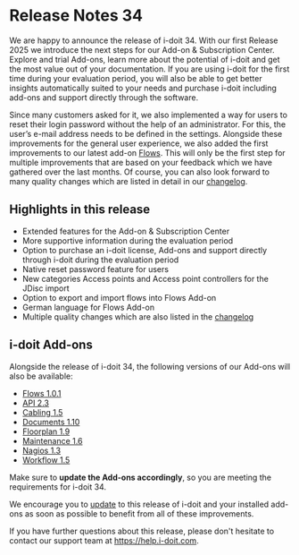 # Release Notes 34
<!-- cSpell:disable -->
We are happy to announce the release of i-doit 34. With our first Release 2025 we introduce the next steps for our Add-on & Subscription Center. Explore and trial Add-ons, learn more about the potential of i-doit and get the most value out of your documentation.
If you are using i-doit for the first time during your evaluation period, you will also be able to get better insights automatically suited to your needs and purchase i-doit including add-ons and support directly through the software.

Since many customers asked for it, we also implemented a way for users to reset their login password without the help of an administrator. For this, the user’s e-mail address needs to be defined in the settings.
Alongside these improvements for the general user experience, we also added the first improvements to our latest add-on [Flows](https://kb.i-doit.com/en/i-doit-add-ons/flows.html). This will only be the first step for multiple improvements that are based on your feedback which we have gathered over the last months.
Of course, you can also look forward to many quality changes which are listed in detail in our [changelog](../changelogs/changelog-34.md).

## Highlights in this release

-   Extended features for the Add-on & Subscription Center
-   More supportive information during the evaluation period
-   Option to purchase an i-doit license, Add-ons and support directly through i-doit during the evaluation period
-   Native reset password feature for users
-   New categories Access points and Access point controllers for the JDisc import
-   Option to export and import flows into Flows Add-on
-   German language for Flows Add-on
-   Multiple quality changes which are also listed in the [changelog](../changelogs/changelog-34.md)

## i-doit Add-ons

Alongside the release of i-doit 34, the following versions of our Add-ons will also be available:

-   [Flows 1.0.1](../../i-doit-add-ons/flows/index.md)
-   [API 2.3](../../i-doit-add-ons/api/index.md)
-   [Cabling 1.5](../../i-doit-add-ons/cabling.md)
-   [Documents 1.10](../../i-doit-add-ons/documents/index.md)
-   [Floorplan 1.9](../../i-doit-add-ons/floorplan.md)
-   [Maintenance 1.6](../../i-doit-add-ons/maintenance.md)
-   [Nagios 1.3](../../i-doit-add-ons/nagios.md)
-   [Workflow 1.5](../../i-doit-add-ons/workflow.md)

Make sure to **update the Add-ons accordingly**, so you are meeting the requirements for i-doit 34.

We encourage you to [update](https://kb.i-doit.com/en/maintenance-and-operation/update.html) to this release of i-doit and your installed add-ons as soon as possible to benefit from all of these improvements.

If you have further questions about this release, please don't hesitate to contact our support team at <https://help.i-doit.com>.
